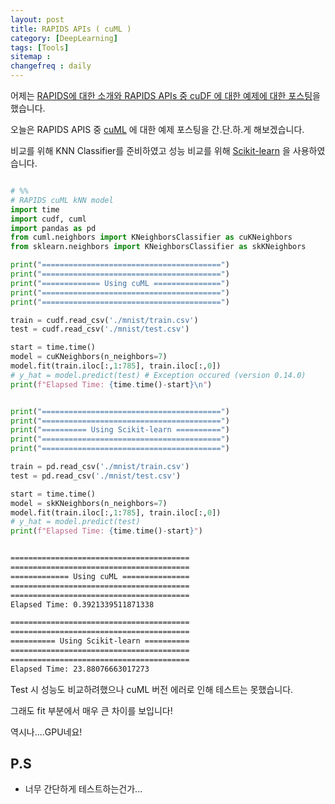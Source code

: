 ```yaml
---
layout: post
title: RAPIDS APIs ( cuML )
category: [DeepLearning]
tags: [Tools]
sitemap :
changefreq : daily
---
```


어제는 [RAPIDS에 대한 소개와 RAPIDS APIs 중 cuDF 에 대한 예제에 대한 포스팅](https://jjerry-k.github.io/deeplearning/2020/08/19/rapids/)을 했습니다. 

오늘은 RAPIDS APIS 중 [cuML](https://docs.rapids.ai/api/cuml/stable/) 에 대한 예제 포스팅을 간.단.하.게 해보겠습니다.

비교를 위해 KNN Classifier를 준비하였고 성능 비교를 위해 [Scikit-learn](https://scikit-learn.org/stable/) 을 사용하였습니다. 

```python

# %%
# RAPIDS cuML kNN model
import time
import cudf, cuml
import pandas as pd
from cuml.neighbors import KNeighborsClassifier as cuKNeighbors
from sklearn.neighbors import KNeighborsClassifier as skKNeighbors

print("========================================")
print("========================================")
print("============= Using cuML ===============")
print("========================================")
print("========================================")

train = cudf.read_csv('./mnist/train.csv')
test = cudf.read_csv('./mnist/test.csv')

start = time.time()
model = cuKNeighbors(n_neighbors=7)
model.fit(train.iloc[:,1:785], train.iloc[:,0])
# y_hat = model.predict(test) # Exception occured (version 0.14.0) 
print(f"Elapsed Time: {time.time()-start}\n")


print("========================================")
print("========================================")
print("========== Using Scikit-learn ==========")
print("========================================")
print("========================================")

train = pd.read_csv('./mnist/train.csv')
test = pd.read_csv('./mnist/test.csv')

start = time.time()
model = skKNeighbors(n_neighbors=7)
model.fit(train.iloc[:,1:785], train.iloc[:,0])
# y_hat = model.predict(test)
print(f"Elapsed Time: {time.time()-start}")

```

``` bash

========================================
========================================
============= Using cuML ===============
========================================
========================================
Elapsed Time: 0.3921339511871338

========================================
========================================
========== Using Scikit-learn ==========
========================================
========================================
Elapsed Time: 23.88076663017273

```

Test 시 성능도 비교하려했으나 cuML 버전 에러로 인해 테스트는 못했습니다. 

그래도 fit 부분에서 매우 큰 차이를 보입니다!

역시나....GPU네요!


## P.S
- 너무 간단하게 테스트하는건가...